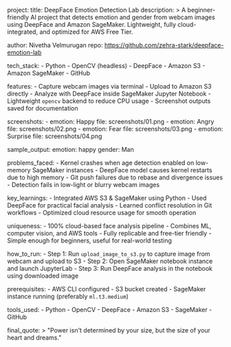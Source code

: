 project:
  title: DeepFace Emotion Detection Lab
  description: >
    A beginner-friendly AI project that detects emotion and gender from webcam images
    using DeepFace and Amazon SageMaker. Lightweight, fully cloud-integrated, and optimized
    for AWS Free Tier.

  author: Nivetha Velmurugan
  repo: https://github.com/zehra-stark/deepface-emotion-lab

  tech_stack:
    - Python
    - OpenCV (headless)
    - DeepFace
    - Amazon S3
    - Amazon SageMaker
    - GitHub

  features:
    - Capture webcam images via terminal
    - Upload to Amazon S3 directly
    - Analyze with DeepFace inside SageMaker Jupyter Notebook
    - Lightweight `opencv` backend to reduce CPU usage
    - Screenshot outputs saved for documentation

  screenshots:
    - emotion: Happy
      file: screenshots/01.png
    - emotion: Angry
      file: screenshots/02.png
    - emotion: Fear
      file: screenshots/03.png
    - emotion: Surprise
      file: screenshots/04.png

  sample_output:
    emotion: happy
    gender: Man

  problems_faced:
    - Kernel crashes when age detection enabled on low-memory SageMaker instances
    - DeepFace model causes kernel restarts due to high memory
    - Git push failures due to rebase and divergence issues
    - Detection fails in low-light or blurry webcam images

  key_learnings:
    - Integrated AWS S3 & SageMaker using Python
    - Used DeepFace for practical facial analysis
    - Learned conflict resolution in Git workflows
    - Optimized cloud resource usage for smooth operation

  uniqueness:
    - 100% cloud-based face analysis pipeline
    - Combines ML, computer vision, and AWS tools
    - Fully replicable and free-tier friendly
    - Simple enough for beginners, useful for real-world testing

  how_to_run:
    - Step 1: Run `upload_image_to_s3.py` to capture image from webcam and upload to S3
    - Step 2: Open SageMaker notebook instance and launch JupyterLab
    - Step 3: Run DeepFace analysis in the notebook using downloaded image

  prerequisites:
    - AWS CLI configured
    - S3 bucket created
    - SageMaker instance running (preferably `ml.t3.medium`)

  tools_used:
    - Python
    - OpenCV
    - DeepFace
    - Amazon S3
    - SageMaker
    - GitHub

  final_quote: >
    "Power isn't determined by your size, but the size of your heart and dreams."
